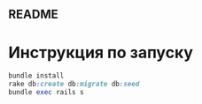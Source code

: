 ## README

# Инструкция по запуску

```ruby
bundle install
rake db:create db:migrate db:seed
bundle exec rails s
```

